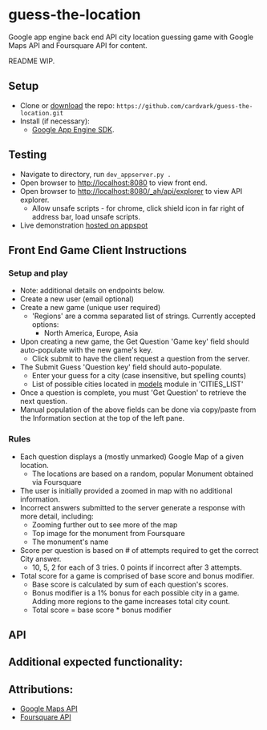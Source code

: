 # guess-the-location
Google app engine back end API city location guessing game with Google Maps API and Foursquare API for content.

README WIP.

## Setup
* Clone or [download](https://github.com/cardvark/guess-the-location/archive/master.zip) the repo: `https://github.com/cardvark/guess-the-location.git`
* Install (if necessary):
  * [Google App Engine SDK](https://cloud.google.com/appengine/downloads#Google_App_Engine_SDK_for_Python).

## Testing
* Navigate to directory, run `dev_appserver.py .`
* Open browser to [http://localhost:8080](http://localhost:8080) to view front end.
* Open browser to [http://localhost:8080/_ah/api/explorer](http://localhost:8080/_ah/api/explorer) to view API explorer.
  * Allow unsafe scripts - for chrome, click shield icon in far right of address bar, load unsafe scripts.
* Live demonstration [hosted on appspot](https://guess-the-location.appspot.com/)


## Front End Game Client Instructions
### Setup and play
* Note: additional details on endpoints below.
* Create a new user (email optional)
* Create a new game (unique user required)
  * 'Regions' are a comma separated list of strings.  Currently accepted options:
    * North America, Europe, Asia
* Upon creating a new game, the Get Question 'Game key' field should auto-populate with the new game's key.
  * Click submit to have the client request a question from the server.
* The Submit Guess 'Question key' field should auto-populate.
  * Enter your guess for a city (case insensitive, but spelling counts)
  * List of possible cities located in [models](https://github.com/cardvark/guess-the-location/blob/master/models.py) module in 'CITIES_LIST'
* Once a question is complete, you must 'Get Question' to retrieve the next question.
* Manual population of the above fields can be done via copy/paste from the Information section at the top of the left pane.

### Rules
* Each question displays a (mostly unmarked) Google Map of a given location.
  * The locations are based on a random, popular Monument obtained via Foursquare
* The user is initially provided a zoomed in map with no additional information.
* Incorrect answers submitted to the server generate a response with more detail, including:
  * Zooming further out to see more of the map
  * Top image for the monument from Foursquare
  * The monument's name
* Score per question is based on # of attempts required to get the correct City answer.
  * 10, 5, 2 for each of 3 tries.  0 points if incorrect after 3 attempts.
* Total score for a game is comprised of base score and bonus modifier.
  * Base score is calculated by sum of each question's scores.
  * Bonus modifier is a 1% bonus for each possible city in a game.  Adding more regions to the game increases total city count.
  * Total score = base score * bonus modifier

## API

## Additional expected functionality:

## Attributions:
* [Google Maps API](https://developers.google.com/maps/)
* [Foursquare API](https://developer.foursquare.com/)
